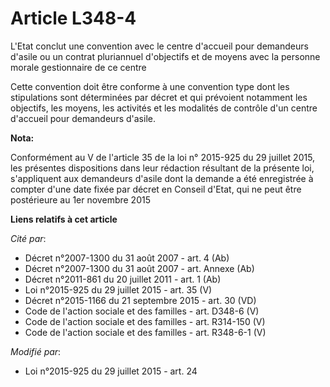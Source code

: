 # Article L348-4

L'Etat conclut une convention avec le centre d'accueil pour demandeurs d'asile ou un contrat pluriannuel d'objectifs et de
moyens avec la personne morale gestionnaire de ce centre

Cette convention doit être conforme à une convention type dont les stipulations sont déterminées par décret et qui prévoient
notamment les objectifs, les moyens, les activités et les modalités de contrôle d'un centre d'accueil pour demandeurs
d'asile.

**Nota:**

Conformément au V de l'article 35 de la loi n° 2015-925 du 29 juillet 2015, les présentes dispositions dans leur rédaction
résultant de la présente loi, s'appliquent aux demandeurs d'asile dont la demande a été enregistrée à compter d'une date
fixée par décret en Conseil d'Etat, qui ne peut être postérieure au 1er novembre 2015

**Liens relatifs à cet article**

_Cité par_:

  - Décret n°2007-1300 du 31 août 2007 - art. 4 (Ab)
  - Décret n°2007-1300 du 31 août 2007 - art. Annexe (Ab)
  - Décret n°2011-861 du 20 juillet 2011 - art. 1 (Ab)
  - Loi n°2015-925 du 29 juillet 2015 - art. 35 (V)
  - Décret n°2015-1166 du 21 septembre 2015 - art. 30 (VD)
  - Code de l'action sociale et des familles - art. D348-6 (V)
  - Code de l'action sociale et des familles - art. R314-150 (V)
  - Code de l'action sociale et des familles - art. R348-6-1 (V)

_Modifié par_:

  - Loi n°2015-925 du 29 juillet 2015 - art. 24
